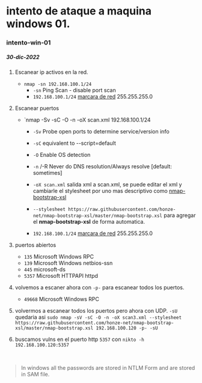 # intento de ataque a maquina windows 01.
### intento-win-01
##### 30-dic-2022

1. Escanear ip activos en la red.
    - `nmap -sn 192.168.100.1/24`
        - `-sn` Ping Scan - disable port scan
        - `192.168.100.1/24` [marcara de red](/marcara-de-redm.md) 255.255.255.0 
2. Escanear puertos
    - `nmap -Sv -sC -O -n -oX scan.xml 192.168.100.1/24
        - `-Sv` Probe open ports to determine service/version info
        - `-sC` equivalent to --script=default
        - `-O` Enable OS detection
        - `-n` /-R Never do DNS resolution/Always resolve [default: sometimes]
        - `-oX scan.xml` salida xml a scan.xml, se puede editar el xml y cambiarle el stylesheet por uno mas descriptivo como
        [nmap-bootstrap-xsl](https://github.com/honze-net/nmap-bootstrap-xsl)

        - `--stylesheet https://raw.githubusercontent.com/honze-net/nmap-bootstrap-xsl/master/nmap-bootstrap.xsl` para agregar el
        **nmap-bootstrap-xsl** de forma automatica. 

        - `192.168.100.1/24` [marcara de red](/marcara-de-redm.md) 255.255.255.0 

3. puertos abiertos
    - `135` Microsoft Windows RPC
    - `139` Microsoft Windows netbios-ssn
    - `445` microsoft-ds
    - `5357` Microsoft HTTPAPI httpd

4. volvemos a escaner ahora con `-p-` para escanear todos los puertos.
    - `49668` Microsoft Windows RPC

5. volvermos a escanear todos los puertos pero ahora con UDP. `-sU` quedaria asi `sudo nmap -sV -sC -O -n -oX scan3.xml --stylesheet https://raw.githubusercontent.com/honze-net/nmap-bootstrap-xsl/master/nmap-bootstrap.xsl 192.168.100.120 -p- -sU`

6. buscamos vulns en el puerto http `5357` con `nikto -h 192.168.100.120:5357` 


<br>

> In windows all the passwords are stored in NTLM Form and are stored in SAM file.